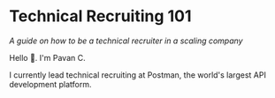 # Technical Recruiting 101
_A guide on how to be a technical recruiter in a scaling company_

Hello 👋. I'm Pavan C.

I currently lead technical recruiting at Postman, the world's largest API development platform. 
